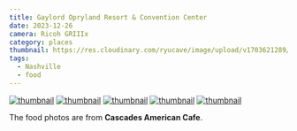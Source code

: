 ```yaml
---
title: Gaylord Opryland Resort & Convention Center
date: 2023-12-26
camera: Ricoh GRIIIx
category: places
thumbnail: https://res.cloudinary.com/ryucave/image/upload/v1703621289/post-2-opryland/R0003604_drrgtp.jpg
tags:
  - Nashville
  - food
---
```

<div class="gallery3">
  <a href="https://res.cloudinary.com/ryucave/image/upload/v1703621289/post-2-opryland/R0003604_drrgtp.jpg" data-lightbox="mygallery" data-title="cascades american cafe"><img src="https://res.cloudinary.com/ryucave/image/upload/w_1000,ar_1:1,c_fill,g_auto,e_art:hokusai/v1703621289/post-2-opryland/R0003604_drrgtp.jpg" alt="thumbnail" /></a>
  <a href="https://res.cloudinary.com/ryucave/image/upload/v1703621289/post-2-opryland/R0003607_tkmlnj.jpg" data-lightbox="mygallery" data-title="breakfast buffet"><img src="https://res.cloudinary.com/ryucave/image/upload/w_1000,ar_1:1,c_fill,g_auto,e_art:hokusai/v1703621289/post-2-opryland/R0003607_tkmlnj.jpg" alt="thumbnail" /></a>
  <a href="https://res.cloudinary.com/ryucave/image/upload/v1703621289/post-2-opryland/R0003599_npbvyy.jpg" data-lightbox="mygallery" data-title="Gaylord Opryland Resort"><img src="https://res.cloudinary.com/ryucave/image/upload/w_1000,ar_1:1,c_fill,g_auto,e_art:hokusai/v1703621289/post-2-opryland/R0003599_npbvyy.jpg" alt="thumbnail" /></a>
  <a href="https://res.cloudinary.com/ryucave/image/upload/v1703621289/post-2-opryland/R0003598_kc70am.jpg" data-lightbox="mygallery" data-title="Gaylord Opryland Resort"><img src="https://res.cloudinary.com/ryucave/image/upload/w_1000,ar_1:1,c_fill,g_auto,e_art:hokusai/v1703621289/post-2-opryland/R0003598_kc70am.jpg" alt="thumbnail" /></a>
  <a href="https://res.cloudinary.com/ryucave/image/upload/v1703621290/post-2-opryland/R0003603_riwiwz.jpg" data-lightbox="mygallery" data-title="Gaylord Opryland Resort"><img src="https://res.cloudinary.com/ryucave/image/upload/w_1000,ar_1:1,c_fill,g_auto,e_art:hokusai/v1703621290/post-2-opryland/R0003603_riwiwz.jpg" alt="thumbnail" /></a>
</div>

The food photos are from **Cascades American Cafe**.